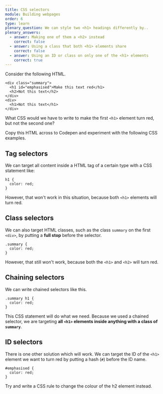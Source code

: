 ```yaml
---
title: CSS selectors
module: Building webpages
order: 6
type: learn
plenary_question: We can style two <h1> headings differently by..
plenary_answers:
  - answer: Making one of them a <h2> instead
    correct: false
  - answer: Using a class that both <h1> elements share
    correct: false
  - answer: Using an ID or class on only one of the <h1> elements
    correct: true
---
```


Consider the following HTML.
```
<div class="summary">
  <h1 id="emphasised">Make this text red</h1>
  <h2>Not this text</h2>
</div>
<div>
  <h1>Not this text</h1>
</div>
```

What CSS would we have to write to make the first `<h1>` element turn red, but not the second one?

<div class="todo">Copy this HTML across to Codepen and experiment with the following CSS examples.</div>

## Tag selectors
We can target all content inside a HTML tag of a certain type with a CSS statement like:
```
h1 {
  color: red;
}
```
However, that won't work in this situation, because both `<h1>` elements will turn red.

## Class selectors
We can also target HTML classes, such as the class `summary` on the first `<div>`, by putting a **full stop** before the selector.
```
.summary {
  color: red;
}
```
However, that still won't work, because both the `<h1>` and `<h2>` will turn red.

## Chaining selectors
We can write chained selectors like this.

```
.summary h1 {
  color: red;
}
```

This CSS statement will do what we need. Because we used a chained selector, we are targeting **all `<h1>` elements inside anything with a class of `summary`**.

## ID selectors
There is one other solution which will work. We can target the ID of the `<h1>` element we want to turn red by putting a hash (`#`) before the ID name.

```
#emphasised {
  color: red;
}
```

<div class="todo">Try and write a CSS rule to change the colour of the h2 element instead.</div>
